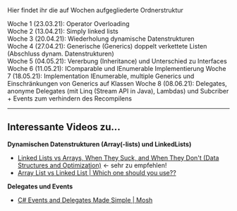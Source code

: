 Hier findet ihr die auf Wochen aufgegliederte Ordnerstruktur

Woche 1 (23.03.21): Operator Overloading  
Woche 2 (13.04.21): Simply linked lists  
Woche 3 (20.04.21): Wiederholung dynamische Datenstrukturen  
Woche 4 (27.04.21): Generische (Generics) doppelt verkettete Listen (Abschluss dynam. Datenstrukturen)  
Woche 5 (04.05.21): Vererbung (Inheritance) und Unterschied zu Interfaces
Woche 6 (11.05.21): IComparable und IEnumerable Implementierung
Woche 7 (18.05.21): Implementation IEnumerable, multiple Generics und Einschränkungen von Generics auf Klassen
Woche 8 (08.06.21): Delegates, anonyme Delegates (mit Linq (Stream API in Java), Lambdas) und Subcriber + Events zum verhindern des Recompilens
<hr />

## Interessante Videos zu...

**Dynamischen Datenstrukturen (Array(-lists) und LinkedLists)**
- [Linked Lists vs Arrays, When They Suck, and When They Don't (Data Structures and Optimization)](https://www.youtube.com/watch?v=34ky600VTN0) <- sehr zu empfehlen!
- [Array List vs Linked List | Which one should you use??](https://www.youtube.com/watch?v=M_0q6rGUsNc)


**Delegates und Events**
- [C# Events and Delegates Made Simple | Mosh](https://www.youtube.com/watch?v=jQgwEsJISy0)

